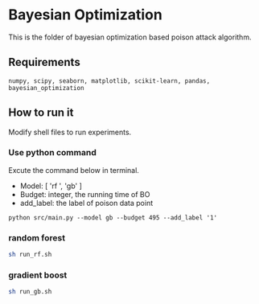 # Bayesian Optimization

This is the folder of bayesian optimization based poison attack algorithm.

## Requirements

```
numpy, scipy, seaborn, matplotlib, scikit-learn, pandas, bayesian_optimization
```

## How to run it

Modify shell files to run experiments.

### Use python command 

Excute the command below in terminal.

- Model: [ 'rf ', 'gb' ]
- Budget: integer, the running time of BO
- add_label: the label of poison data point

```
python src/main.py --model gb --budget 495 --add_label '1'
```



### random forest

```bash
sh run_rf.sh
```

### gradient boost

```bash
sh run_gb.sh
```

